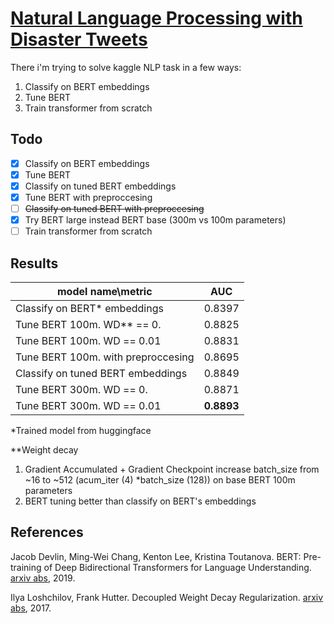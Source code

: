 # [Natural Language Processing with Disaster Tweets](https://www.kaggle.com/competitions/nlp-getting-started/overview)

There i'm trying to solve kaggle NLP task in a few ways:
1. Classify on BERT embeddings
2. Tune BERT
3. Train transformer from scratch

## Todo
- [X] Classify on BERT embeddings
- [X] Tune BERT
- [X] Classify on tuned BERT embeddings
- [X] Tune BERT with preproccesing
- [ ] ~~Classify on tuned BERT with preproccesing~~
- [X] Try BERT large instead BERT base (300m vs 100m parameters)
- [ ] Train transformer from scratch

## Results

| model name\metric                  | AUC              |
| ---------------------------------- | ---------------- |
| Classify on BERT* embeddings       | 0.8397           |
| Tune BERT 100m. WD** == 0.         | 0.8825           |
| Tune BERT 100m. WD == 0.01         | 0.8831           |
| Tune BERT 100m. with preproccesing | 0.8695           |
| Classify on tuned BERT embeddings  | 0.8849           |
| Tune BERT 300m. WD == 0.         | 0.8871           |
| Tune BERT 300m. WD == 0.01         | **0.8893** |

*Trained model from huggingface

**Weight decay

1. Gradient Accumulated + Gradient Checkpoint increase batch_size from ~16 to ~512 (acum_iter (4) *batch_size (128)) on base BERT 100m parameters
2. BERT tuning better than classify on BERT's embeddings

## References

Jacob Devlin, Ming-Wei Chang, Kenton Lee, Kristina Toutanova. BERT: Pre-training of Deep Bidirectional Transformers for Language Understanding. [arxiv abs](https://arxiv.org/abs/1810.04805), 2019.

Ilya Loshchilov, Frank Hutter. Decoupled Weight Decay Regularization. [arxiv abs](https://arxiv.org/abs/1711.05101), 2017.

